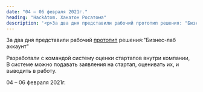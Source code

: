 ```yaml
---
date: "04 – 06 февраля 2021г."
heading: "HackAtom. Хакатон Росатома"
description: '<p>За два дня представили рабочий прототип решения: "Бизнес-лаб аккаунт".</p>'
---
```

<p>
За два дня представили рабочий <a href="https://github.com/Restlin/hackatom_bissiness_lab_account">прототип</a> решения:"Бизнес-лаб аккаунт"
<p>
Разработали с командой систему оценки стартапов внутри компании, <br/>
В системе можно подавать заявления на стартап, оценивать их, и выводить в работу.
</p>
<p><time>04 – 06 февраля 2021г.</time></p>